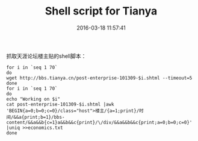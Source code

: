 ﻿---
layout: post
title:  Shell script for Tianya
date:   2016-03-18 11:57:41
categories: Misc
tags: Misc
---

抓取天涯论坛楼主贴的shell脚本：


    for i in `seq 1 70`
    do
    wget http://bbs.tianya.cn/post-enterprise-101309-$i.shtml --timeout=5
    done
    for i in `seq 1 70`
    do 
    echo "Working on $i"
    cat post-enterprise-101309-$i.shtml |awk 'BEGIN{a=0;b=0;c=0}/class="host">楼主/{a=1;print}/时间/&&a{print;b=1}/bbs-content/&&a&&b{c=1}a&&b&&c{print}/\/div/&&a&&b&&c{print;a=0;b=0;c=0}' |uniq >>economics.txt
    done
